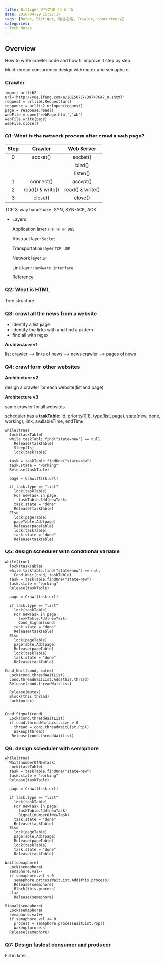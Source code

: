 ```yaml
---
title: Bittiger 硅谷之路 44 & 45
date: 2016-04-29 15:22:17
tags: [Notes, Bittiger, 硅谷之路, Crawler, concurrency]
categories:
- Tech Notes
---
```


## Overview

How to write crawler code and how to improve it step by step.

Multi-thread concurrency design with mutex and semaphore.

<!--more-->

### Crawler

```
import urllib2
url='http://yue.ifeng.com/a/20150717/39747647_0.shtml'
request = urllib2.Request(url)
response = urllib2.urlopen(request)
page = response.read()
webFile = open('webPage.html','wb')
webFile.write(page)
webFile.close()
```

### Q1: What is the network process after crawl a web page?

|Step|Crawler|Web Server|
|:-:|:-----:|:--------:|
|0|socket()|socket()|
|||bind()|
|||listen()|
|1|connect()|accept()|
|2|read() & write()|read() & write()|
|3|close()|close()|

TCP 3-way handshake: SYN, SYN-ACK, ACK

- Layers

	Application layer `FTP HTTP DNS`

	Abstract layer `Socket`

	Transportation layer `TCP UDP`

	Network layer `IP`

	Link layer `Hardware interface`

	[Reference](http://coolshell.cn/articles/11564.html)

### Q2: What is HTML

Tree structure

### Q3: crawl all the news from a website

- identify a list page
- identify the links with and find a pattern
- find all with regex

**Architecture v1**

list crawler --> links of news --> news crawler --> pages of news

### Q4: crawl form other websites

**Architecture v2**

design a crawler for each website(list and page)

**Architecture v3**

same crawler for all websites

scheduler has a **taskTable**: id, priority(0,1), type(list, page), state(new, done, working), link, availableTime, endTime

```
while(true)
  lock(taskTable)
  while taskTable.find("state=new") == null
    Release(taskTable)
    Sleep(1s)
    lock(taskTable)

  task = taskTable.findOne("state=new")
  task.state = "working"
  Release(taskTable)

  page = Crawl(task.url)

  if task.type == "list"
    lock(taskTable)
    For newTask in page:
      taskTable.Add(newTask)
    task.state = "done"
    Release(taskTable)
  Else
    lock(pageTable)
    pageTable.Add(page)
    Release(pageTable)
    lock(taskTable)
    task.state = "done"
    Release(taskTable)
```

### Q5: design scheduler with conditional variable

```
while(true)
  lock(taskTable)
  while taskTable.find("state=new") == null
    Cond_Wait(cond, taskTable)
  task = taskTable.findOne("state=new")
  task.state = "working"
  Release(taskTable)

  page = Crawl(task.url)

  if task.type == "list"
    lock(taskTable)
    For newTask in page:
      taskTable.Add(newTask)
      Cond_Signal(cond)
    task.state = "done"
    Release(taskTable)
  Else
    lock(pageTable)
    pageTable.Add(page)
    Release(pageTable)
    lock(taskTable)
    task.state = "done"
    Release(taskTable)
```
```
Cond_Wait(cond, mutex)
  Lock(cond.threadWaitList)
  cond.threadWaitList.Add(this.thread)
  Release(cond.threadWaitList)

  Release(mutex)
  Block(this.thread)
  Lock(mutex)


Cond_Signal(cond)
  Lock(cond.threadWaitList)
  if cond.threadWaitList.size > 0
    thread = cond.threadWaitList.Pop()
    Wakeup(thread)
   Release(cond.threadWaitList)
```

### Q6: design scheduler with semaphore

```
while(true)
  Wait(numberOfNewTask)
  Lock(taskTable)
  task = taskTable.findOne("state=new")
  task.state = "working"
  Release(taskTable)

  page = Crawl(task.url)

  if task.type == "list"
    lock(taskTable)
    For newTask in page:
      taskTable.Add(newTask)
      Signal(numberOfNewTask)
    task.state = "done"
    Release(taskTable)
  Else
    lock(pageTable)
    pageTable.Add(page)
    Release(pageTable)
    lock(taskTable)
    task.state = "done"
    Release(taskTable)
```

```
Wait(semaphore)
  Lock(semaphore)
  semaphore.val--
  if semaphore.val < 0
    semaphore.processWaitList.Add(this.process)
    Release(semaphore)
    Block(this.process)
  Else
    Release(semaphore)

Signal(semaphore)
  Lock(semaphore)
  semaphore.val++
  if semaphore.val <= 0
    process = semaphore.processWaitList.Pop()
    Wakeup(process)
  Release(semaphore)
```

### Q7: Design fastest consumer and producer

Fill in later.
